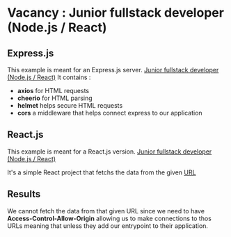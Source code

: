 # Vacancy : Junior fullstack developer (Node.js / React)

## Express.js

This example is meant for an Express.js server.
[Junior fullstack developer (Node.js / React)](https://github.com/duncan-f/newmax)
It contains :

- **axios** for HTML requests
- **cheerio** for HTML parsing
- **helmet** helps secure HTML requests
- **cors** a middleware that helps connect express to our application

## React.js

This example is meant for a React.js version.
[Junior fullstack developer (Node.js / React)](https://github.com/duncan-f/newmax_react)

It's a simple React project that fetchs the data from the given
[URL](https://www.wildberries.ru/catalog/146972802/detail.aspx)

## Results

We cannot fetch the data from that given URL since we need to have
**Access-Control-Allow-Origin** allowing us to make connections to thos URLs
meaning that unless they add our entrypoint to their application.
